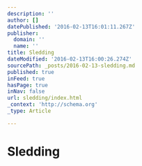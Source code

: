```yaml
---
description: ''
author: []
datePublished: '2016-02-13T16:01:11.267Z'
publisher:
  domain: ''
  name: ''
title: Sledding
dateModified: '2016-02-13T16:00:26.274Z'
sourcePath: _posts/2016-02-13-sledding.md
published: true
inFeed: true
hasPage: true
inNav: false
url: sledding/index.html
_context: 'http://schema.org'
_type: Article

---
```

# Sledding